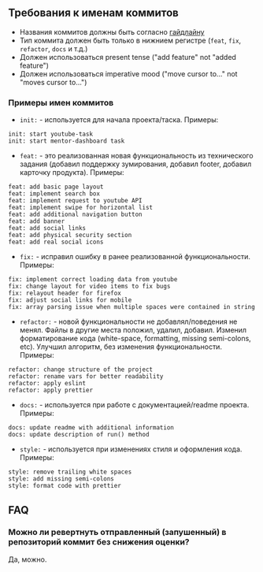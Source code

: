 ## Требования к именам коммитов

- Названия коммитов должны быть согласно [гайдлайну](https://www.conventionalcommits.org/en/v1.0.0/)
- Тип коммита должен быть только в нижнием регистре (`feat`, `fix`, `refactor`, `docs` и т.д.)
- Должен использоваться present tense ("add feature" not "added feature")
- Должен использоваться imperative mood ("move cursor to..." not "moves cursor to...")

### Примеры имен коммитов

- `init:` - используется для начала проекта/таска. Примеры:

```
init: start youtube-task
init: start mentor-dashboard task
```

- `feat:` - это реализованная новая функциональность из технического задания (добавил поддержку зумирования, добавил footer, добавил карточку продукта). Примеры:

```
feat: add basic page layout
feat: implement search box
feat: implement request to youtube API
feat: implement swipe for horizontal list
feat: add additional navigation button
feat: add banner
feat: add social links
feat: add physical security section
feat: add real social icons
```

- `fix:` - исправил ошибку в ранее реализованной функциональности. Примеры:

```
fix: implement correct loading data from youtube
fix: change layout for video items to fix bugs
fix: relayout header for firefox
fix: adjust social links for mobile
fix: array parsing issue when multiple spaces were contained in string
```

- `refactor:` - новой функциональности не добавлял/поведения не менял. Файлы в другие места положил, удалил, добавил. Изменил форматирование кода (white-space, formatting, missing semi-colons, etc). Улучшил алгоритм, без изменения функциональности. Примеры:

```
refactor: change structure of the project
refactor: rename vars for better readability
refactor: apply eslint
refactor: apply prettier
```

- `docs:` - используется при работе с документацией/readme проекта. Примеры:

```
docs: update readme with additional information
docs: update description of run() method
```

- `style:` - используется при изменениях стиля и оформления кода. Примеры:

```
style: remove trailing white spaces
style: add missing semi-colons
style: format code with prettier
```

## FAQ

### Можно ли ревертнуть отправленный (запушенный) в репозиторий коммит без снижения оценки?

Да, можно.
